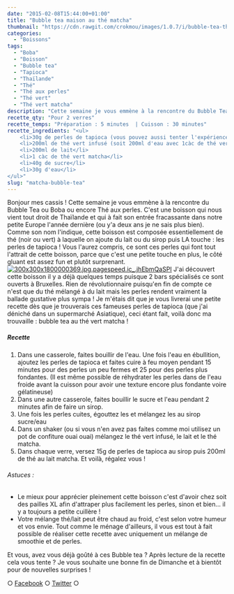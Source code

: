 ```yaml
---
date: "2015-02-08T15:44:00+01:00"
title: "Bubble tea maison au thé matcha"
thumbnail: "https://cdn.rawgit.com/crokmou/images/1.0.7/i/bubble-tea-the-matcha-recette-blog-culinaire-crokmou.jpg"
categories:
  - "Boissons"
tags:
  - "Boba"
  - "Boisson"
  - "Bubble tea"
  - "Tapioca"
  - "Thaïlande"
  - "Thé"
  - "Thé aux perles"
  - "Thé vert"
  - "Thé vert matcha"
description: "Cette semaine je vous emmène à la rencontre du Bubble Tea, boisson Thaïlandaise à base de perles de tapioca, que j'ai aromatisé au thé vert matcha"
recette_qty: "Pour 2 verres"
recette_temps: "Préparation : 5 minutes  | Cuisson : 30 minutes"
recette_ingredients: "<ul>
	<li>30g de perles de tapioca (vous pouvez aussi tenter l'expérience avec des perles du Japon)</li>
	<li>200ml de thé vert infusé (soit 200ml d'eau avec 1càc de thé vert)</li>
	<li>200ml de lait</li>
	<li>1 càc de thé vert matcha</li>
	<li>40g de sucre</li>
	<li>30g d'eau</li>
</ul>"
slug: "matcha-bubble-tea"
---
```


Bonjour mes cassis ! Cette semaine je vous emmène à la rencontre du Bubble Tea ou Boba ou encore Thé aux perles. C'est une boisson qui nous vient tout droit de Thaïlande et qui à fait son entrée fracassante dans notre petite Europe l'année dernière (ou y'a deux ans je ne sais plus bien). Comme son nom l'indique, cette boisson est composée essentiellement de thé (noir ou vert) à laquelle on ajoute du lait ou du sirop puis LA touche : les perles de tapioca ! Vous l'aurez compris, ce sont ces perles qui font tout l'attrait de cette boisson, parce que c'est une petite touche en plus, le côté gluant est assez fun et plutôt surprenant.[![300x300x1800000369.jpg.pagespeed.ic_.jhEbmQaSPI](http://gbre.cepegra-labs.be/crokmou/wp-content/uploads/2015/02/300x300x1800000369.jpg.pagespeed.ic_.jhEbmQaSPI-150x150.jpg)](http://gbre.cepegra-labs.be/crokmou/wp-content/uploads/2015/02/300x300x1800000369.jpg.pagespeed.ic_.jhEbmQaSPI.jpg) J'ai découvert cette boisson il y a déjà quelques temps puisque 2 bars spécialisés ce sont ouverts à Bruxelles. Rien de révolutionnaire puisqu'en fin de compte ce n'est que du thé mélangé à du lait mais les perles rendent vraiment la ballade gustative plus sympa ! Je m'étais dit que je vous livrerai une petite recette dès que je trouverais ces fameuses perles de tapioca (que j'ai déniché dans un supermarché Asiatique), ceci étant fait, voilà donc ma trouvaille : bubble tea au thé vert matcha !

##### Recette

1.  Dans une casserole, faites bouillir de l'eau. Une fois l'eau en ébullition, ajoutez les perles de tapioca et faites cuire à feu moyen pendant 15 minutes pour des perles un peu fermes et 25 pour des perles plus fondantes. (Il est même possible de réhydrater les perles dans de l'eau froide avant la cuisson pour avoir une texture encore plus fondante voire gélatineuse)
2.  Dans une autre casserole, faites bouillir le sucre et l'eau pendant 2 minutes afin de faire un sirop.
3.  Une fois les perles cuites, égouttez les et mélangez les au sirop sucre/eau
4.  Dans un shaker (ou si vous n'en avez pas faites comme moi utilisez un pot de confiture ouai ouai) mélangez le thé vert infusé, le lait et le thé matcha.
5.  Dans chaque verre, versez 15g de perles de tapioca au sirop puis 200ml de thé au lait matcha. Et voilà, régalez vous !

###### Astuces :

*   Le mieux pour apprécier pleinement cette boisson c'est d'avoir chez soit des pailles XL afin d'attraper plus facilement les perles, sinon et bien... il y a toujours a petite cuillère !
*   Votre mélange thé/lait peut être chaud au froid, c'est selon votre humeur et vos envie. Tout comme le ménage d'ailleurs, il vous est tout à fait possible de réaliser cette recette avec uniquement un mélange de smoothie et de perles.

Et vous, avez vous déjà goûté à ces Bubble tea ? Après lecture de la recette cela vous tente ? Je vous souhaite une bonne fin de Dimanche et à bientôt pour de nouvelles surprises !

○ [Facebook](https://www.facebook.com/crokmou.blog) ○ [Twitter](https://twitter.com/Crokmou) ○